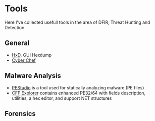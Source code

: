 # Tools

Here I've collected usefull tools in the area of DFIR, Threat Hunting and Detection

## General
- [HxD](rsrc/HxDSetup.exe), GUI Hexdump
- [Cyber Chef](rsrc/CyberChef_v9.28.0.zip)

## Malware Analysis
- [PEStudio](rsrc/pestudio.zip) is a tool used for statically analyzing malware (PE files)
- [CFF Explorer](rsrc/CFF_Explorer.zip) contains enhanced PE32/64 with fields description, utilities, a hex editor, and support NET structures

## Forensics